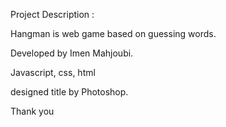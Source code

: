 Project Description :

Hangman is web game based on guessing words.

Developed by Imen Mahjoubi.
 
Javascript, css, html

designed title by Photoshop.

Thank you